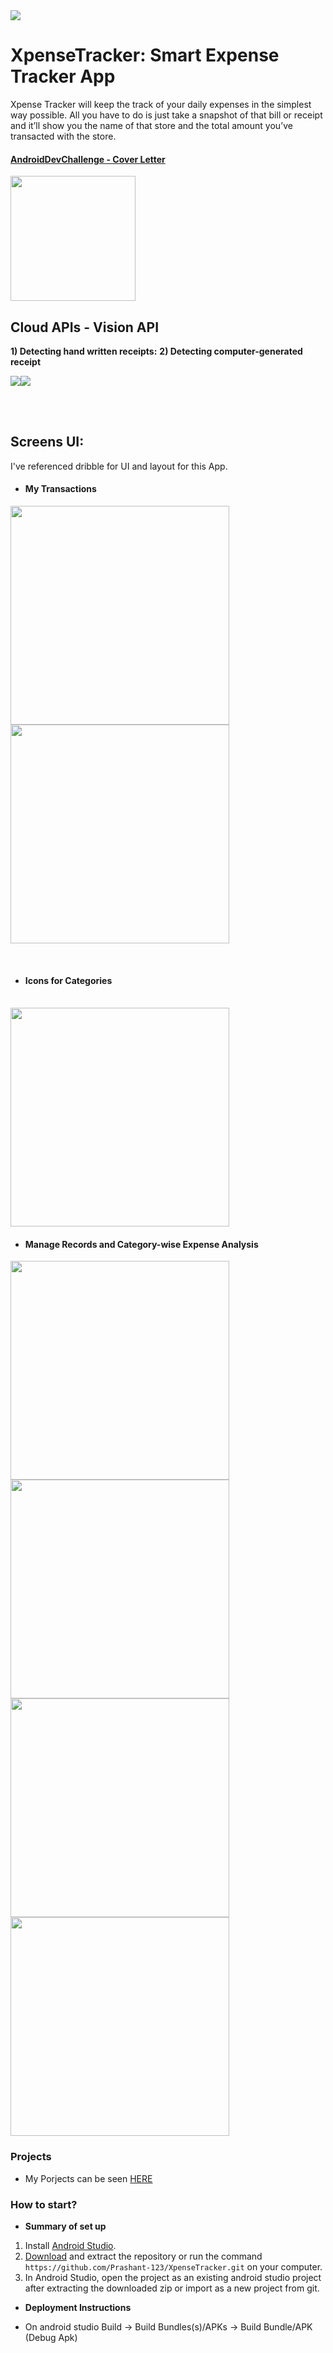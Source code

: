
<img src="https://raw.githubusercontent.com/Prashant-123/XpenseTracker/master/assets/icon.png">

# XpenseTracker: Smart Expense Tracker App
Xpense Tracker will keep the track of your daily expenses in the simplest way possible. All you have to do is just take a snapshot of that bill or receipt and it’ll show you the name of that store and the total amount you’ve transacted with the store.

#### [AndroidDevChallenge - Cover Letter](https://docs.google.com/document/d/1FgvNBxSf2l6w2KPod8REvPa_vSA8OP9nIV5O8kZ_2UQ/edit?usp=sharing "AndroidDevChallenge - Cover Letter")

<img src="https://raw.githubusercontent.com/Prashant-123/XpenseTracker/master/assets/splash.jpg" width=200>

## Cloud APIs - Vision API
**1) Detecting hand written receipts:**   **2) Detecting computer-generated receipt**

<img src="https://raw.githubusercontent.com/Prashant-123/XpenseTracker/master/assets/computer-generated-receipt.png"><img src="https://raw.githubusercontent.com/Prashant-123/XpenseTracker/master/assets/vision-api-demo.png">

<br><br>

## Screens UI:
I've referenced dribble for UI and layout for this App.

- #### My Transactions

<img src="https://raw.githubusercontent.com/Prashant-123/XpenseTracker/master/assets/1.png" height=350> <img src="https://raw.githubusercontent.com/Prashant-123/XpenseTracker/master/assets/2.png" height=350> 


<br>

- #### Icons for Categories
<br>
<img src="https://raw.githubusercontent.com/Prashant-123/XpenseTracker/master/assets/3.png" height=350>

- #### Manage Records and Category-wise Expense Analysis

<img src="https://raw.githubusercontent.com/Prashant-123/XpenseTracker/master/assets/4.png" height=350> <img src="https://raw.githubusercontent.com/Prashant-123/XpenseTracker/master/assets/5.png" height=350><img src="https://raw.githubusercontent.com/Prashant-123/XpenseTracker/master/assets/6.png" height=350> <img src="https://raw.githubusercontent.com/Prashant-123/XpenseTracker/master/assets/7.png" height=350>

### Projects
- My Porjects can be seen [HERE](https://docs.google.com/document/d/1Qu5gKhzbQwSis2dWO-hvZXFsKwb6fp3J7pgOZ9IyES0/edit?usp=sharing)


### How to start?
* **Summary of set up**
1. Install [Android Studio](https://developer.android.com/studio). 
2. [Download](https://github.com/Prashant-123/XpenseTracker/archive/master.zip) and extract the repository or run the command `https://github.com/Prashant-123/XpenseTracker.git` on your computer.
3. In Android Studio, open the project as an existing android studio project after extracting the downloaded zip or import as a new project from git.

* **Deployment Instructions**
- On android studio Build -> Build Bundles(s)/APKs -> Build Bundle/APK (Debug Apk)
